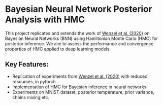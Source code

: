 # Bayesian Neural Network Posterior Analysis with HMC

This project replicates and extends the work of [Wenzel et al. (2020)](https://arxiv.org/abs/2002.03285) on Bayesian Neural Networks (BNN) using Hamiltonian Monte Carlo (HMC) for posterior inference. We aim to assess the performance and convergence properties of HMC applied to deep learning models.

## Key Features:
- Replication of experiments from [Wenzel et al. (2020)](https://arxiv.org/abs/2002.03285) with reduced resources, in pytorch
- Implementation of HMC for Bayesian inference in neural networks
- Experiments on MNIST dataset, posterior temperature, prior variance, chains mixing etc.


